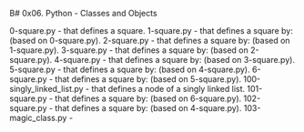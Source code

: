 B# 0x06. Python - Classes and Objects

0-square.py - that defines a square.
1-square.py - that defines a square by: (based on 0-square.py).
2-square.py - that defines a square by: (based on 1-square.py).
3-square.py - that defines a square by: (based on 2-square.py).
4-square.py - that defines a square by: (based on 3-square.py).
5-square.py - that defines a square by: (based on 4-square.py).
6-square.py - that defines a square by: (based on 5-square.py).
100-singly_linked_list.py - that defines a node of a singly linked list.
101-square.py - that defines a square by: (based on 6-square.py).
102-square.py - that defines a square by: (based on 4-square.py).
103-magic_class.py -
